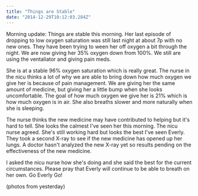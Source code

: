 ```yaml
---
title: "Things are Stable"
date: "2014-12-29T10:12:03.284Z"
---
```


Morning update: Things are stable this morning. Her last episode of dropping to low oxygen saturation was still last night at about 7p with no new ones. They have been trying to ween her off oxygen a bit through the night. We are now giving her 35% oxygen down from 100%. We still are using the ventaliator and giving pain meds.

She is at a stable 96% oxygen saturation which is really great. The nurse in the nicu thinks a lot of why we are able to bring down how much oxygen we give her is because of pain management. We are giving her the same amount of medicine, but giving her a little bump when she looks uncomfortable. The goal of how much oxygen we give her is 21% which is how much oxygen is in air. She also breaths slower and more naturally when she is sleeping.

The nurse thinks the new medicine may have contributed to helping but it's hard to tell. She looks the calmest I've seen her this morning. The nicu nurse agreed. She's still working hard but looks the best I've seen Everly. They took a second X-ray to see if the new medicine has opened up her lungs. A doctor hasn't analyzed the new X-ray yet so results pending on the effectiveness of the new medicine.

I asked the nicu nurse how she's doing and she said the best for the current circumstances. Please pray that Everly will continue to be able to breath on her own. Go Everly Go!

(photos from yesterday)
